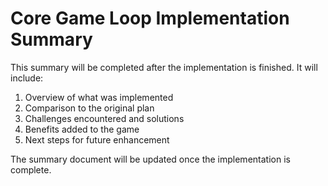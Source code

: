 # Core Game Loop Implementation Summary

This summary will be completed after the implementation is finished. It will include:

1. Overview of what was implemented
2. Comparison to the original plan 
3. Challenges encountered and solutions
4. Benefits added to the game
5. Next steps for future enhancement

The summary document will be updated once the implementation is complete.